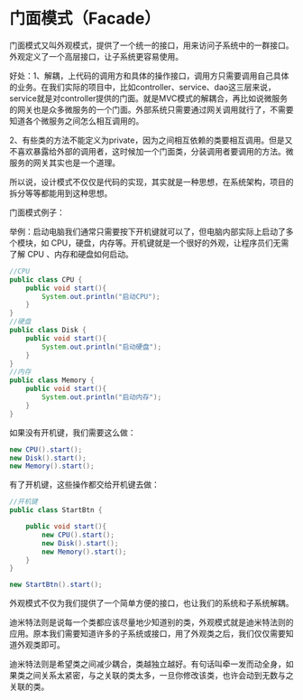 # 门面模式（Facade）

门面模式又叫外观模式，提供了一个统一的接口，用来访问子系统中的一群接口。外观定义了一个高层接口，让子系统更容易使用。

好处：1、解耦，上代码的调用方和具体的操作接口，调用方只需要调用自己具体的业务。在我们实际的项目中，比如controller、service、dao这三层来说，service就是对controller提供的门面。就是MVC模式的解耦合，再比如说微服务的网关也是众多微服务的一个门面。外部系统只需要通过网关调用就行了，不需要知道各个微服务之间怎么相互调用的。

2、有些类的方法不能定义为private，因为之间相互依赖的类要相互调用。但是又不喜欢暴露给外部的调用者，这时候加一个门面类，分装调用者要调用的方法。微服务的网关其实也是一个道理。

所以说，设计模式不仅仅是代码的实现，其实就是一种思想，在系统架构，项目的拆分等等都能用到这种思想。

门面模式例子：

举例：启动电脑我们通常只需要按下开机键就可以了，但电脑内部实际上启动了多个模块，如 CPU，硬盘，内存等。开机键就是一个很好的外观，让程序员们无需了解 CPU 、内存和硬盘如何启动。

```java
//CPU
public class CPU {
    public void start(){
        System.out.println("启动CPU");
    }
}
//硬盘
public class Disk {
    public void start(){
        System.out.println("启动硬盘");
    }
}
//内存
public class Memory {
    public void start(){
        System.out.println("启动内存");
    }
}
```

如果没有开机键，我们需要这么做：

```java
new CPU().start();
new Disk().start();
new Memory().start();
```

有了开机键，这些操作都交给开机键去做：

```java
//开机键
public class StartBtn {

    public void start(){
        new CPU().start();
        new Disk().start();
        new Memory().start();
    }
}
```

```java
new StartBtn().start();
```

外观模式不仅为我们提供了一个简单方便的接口，也让我们的系统和子系统解耦。

迪米特法则是说每一个类都应该尽量地少知道别的类，外观模式就是迪米特法则的应用。原本我们需要知道许多的子系统或接口，用了外观类之后，我们仅仅需要知道外观类即可。

迪米特法则是希望类之间减少耦合，类越独立越好。有句话叫牵一发而动全身，如果类之间关系太紧密，与之关联的类太多，一旦你修改该类，也许会动到无数与之关联的类。